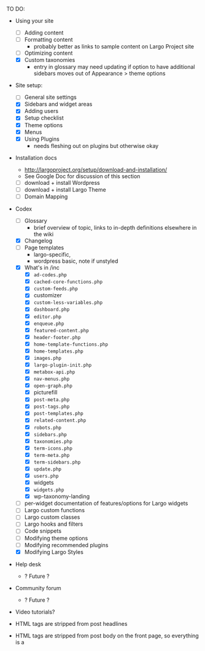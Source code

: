 TO DO:

- Using your site
	- [ ] Adding content
	- [ ] Formatting content
		- probably better as links to sample content on Largo Project site
	- [ ] Optimizing content
	- [x] Custom taxonomies
		- entry in glossary may need updating if option to have additional sidebars moves out of Appearance &gt; theme options
- Site setup:
	- [ ] General site settings
	- [x] Sidebars and widget areas
	- [x] Adding users
	- [x] Setup checklist
	- [x] Theme options
	- [x] Menus
	- [x] Using Plugins
		- needs fleshing out on plugins but otherwise okay
- Installation docs
	- http://largoproject.org/setup/download-and-installation/
	- See Google Doc for discussion of this section
	- [ ] download + install Wordpress
	- [ ] download + install Largo Theme
	- [ ] Domain Mapping
- Codex 
	- [ ] Glossary
		- brief overview of topic, links to in-depth definitions elsewhere in the wiki
	- [x] Changelog
	- [ ] Page templates 
		- largo-specific, 
		- wordpress basic, note if unstyled
	- [x] What's in /inc 
		- [x] `ad-codes.php`
		- [x] `cached-core-functions.php`
		- [x] `custom-feeds.php`
		- [x] customizer 
		- [x] `custom-less-variables.php`
		- [x] `dashboard.php`
		- [x] `editor.php`
		- [x] `enqueue.php`
		- [x] `featured-content.php`
		- [x] `header-footer.php`
		- [x] `home-template-functions.php`
		- [x] `home-templates.php`
		- [x] `images.php`
		- [x] `largo-plugin-init.php`
		- [x] `metabox-api.php`
		- [x] `nav-menus.php`
		- [x] `open-graph.php`
		- [x] picturefill
		- [x] `post-meta.php`
		- [x] `post-tags.php`
		- [x] `post-templates.php`
		- [x] `related-content.php`
		- [x] `robots.php`
		- [x] `sidebars.php`
		- [x] `taxonomies.php`
		- [x] `term-icons.php`
		- [x] `term-meta.php`
		- [x] `term-sidebars.php`
		- [x] `update.php`
		- [x] `users.php`
		- [x] widgets
		- [x] `widgets.php`
		- [x] wp-taxonomy-landing
	- [ ] per-widget documentation of features/options for Largo widgets
	- [ ] Largo custom functions
	- [ ] Largo custom classes
	- [ ] Largo hooks and filters
	- [ ] Code snippets
	- [ ] Modifying theme options
	- [ ] Modifying recommended plugins
	- [x] Modifying Largo Styles
- Help desk 
	- ? Future ?
- Community forum 
	- ? Future ?

- Video tutorials? 

- HTML tags are stripped from post headlines
- HTML tags are stripped from post body on the front page, so everything is a <p>
